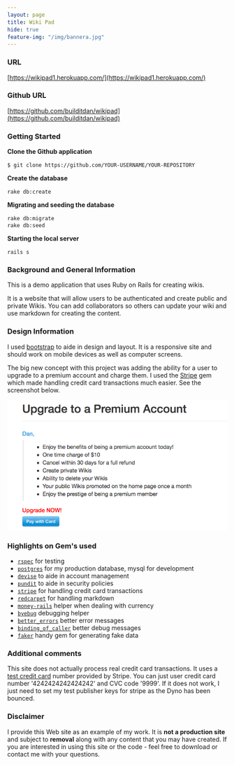 ```yaml
---
layout: page
title: Wiki Pad
hide: true
feature-img: "/img/bannera.jpg"
---
```


### URL
[https://wikipad1.herokuapp.com/](https://wikipad1.herokuapp.com/)

### Github URL
[https://github.com/builditdan/wikipad](https://github.com/builditdan/wikipad)

### Getting Started

**Clone the Github application**

```
$ git clone https://github.com/YOUR-USERNAME/YOUR-REPOSITORY
```

**Create the database**

```
rake db:create
```

**Migrating and seeding the database**

```
rake db:migrate
rake db:seed
```

**Starting the local server**

```
rails s

```

### Background and General Information
This is a demo application that uses Ruby on Rails for creating wikis.

It is a website that will allow users to be authenticated and create public and private Wikis. You can add collaborators so others can update your wiki and use markdown for creating the content.

### Design Information
I used [bootstrap](http://getbootstrap.com/) to aide in design and layout. It is a responsive site and should work on mobile devices as well as computer screens.

The big new concept with this project was adding the ability for a user to upgrade to a premium account and charge them. I used the [Stripe](https://stripe.com/) gem which made handling credit card transactions much easier. See the screenshot below.

[<img src="/img/payforit.png">](http://wikipad1.herokuapp.com/)<br>

### Highlights on Gem's used
* [`rspec`](https://github.com/rspec/rspec-rails) for testing
* [`postgres`](http://www.postgresql.org/) for my production database, mysql for development
* [`devise`](https://github.com/plataformatec/devise) to aide in account management
* [`pundit`](https://github.com/elabs/pundit) to aide in security policies
* [`stripe`](https://github.com/stripe/stripe-ruby) for handling credit card transactions
* [`redcarpet`](https://github.com/vmg/redcarpet) for handling markdown
* [`money-rails`](https://github.com/RubyMoney/money-rails) helper when dealing with currency
* [`byebug`](https://github.com/deivid-rodriguez/byebug) debugging helper
* [`better_errors`](https://github.com/charliesome/better_errors) better error messages
* [`binding_of_caller`](https://github.com/banister/binding_of_caller) better debug messages
* [`faker`](https://github.com/stympy/faker) handy gem for generating fake data

### Additional comments
This site does not actually process real credit card transactions. It uses a [test credit card](https://stripe.com/docs/testing) number provided by Stripe. You can just user credit card number '4242424242424242' and CVC code '9999'. If it does not work, I just need to set my test publisher keys for stripe as the Dyno has been bounced.  

### Disclaimer
I provide this Web site as an example of my work. It is **not a production site** and subject to **removal** along with any content that you may have created. If you are interested in using this site or the code - feel free to download or contact me with your questions.

